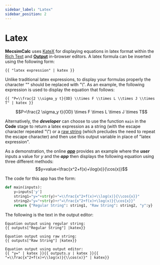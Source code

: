 ```yaml
---
sidebar_label: "Latex"
sidebar_position: 2
---
```


# Latex

**MecsimCalc** uses [KateX](https://katex.org/) for displaying equations in latex format within the [Rich Text](../Inputs/Input-Types.md) and [**Output**](Overview) in-browser editors. A latex formula can be inserted using the following form:

```
{{ "latex expression" | katex }}
```

Unlike traditional latex expressions, to display your formulas properly the character "\" should be replaced with "\\\". As an example, the following expression is used to display the equation that follows:

```
{{ "P=\\frac{2 \\sigma_y t}{OD} \\times F \\times L \\times J \\times T" | katex }}
```

$$P=\frac{2 \sigma_y t}{OD} \times F \times L \times J \times T$$

Alternatively, the _**developer**_ can choose to use the function `main` in the **Code** stage to return a latex expression as a string (with the escape character repeated "\\\") or a [raw string](https://www.journaldev.com/23598/python-raw-string) (which precludes the need to repeat the escape character) and then use this output variable in place of "latex expression".

As a demonstration, the online [_**app**_](https://mecsimcalc.com/app/8432496/displaying_katex_equations) provides an example where the _**user**_ inputs a value for $y$ and the _**app**_ then displays the following equation using three different methods:
$$y=value=\frac{x^2+f(x)+\log(x)}{\cos(x)}$$

The code for this app has the form:

```python
def main(inputs):
    y=inputs['y']
    string1="y="+str(y)+"=\\frac{x^2+f(x)+\\log(x)}{\\cos{x}}"
    string2="y="+str(y)+r"=\frac{x^2+f(x)+\log(x)}{\cos{x}}"
    return {"Regular String": string1, "Raw String": string2, "y":y}
```

The following is the text in the output editor:

```
Equation output using regular string:
{{ outputs["Regular String"] |katex}}

Equation output using raw string:
{{ outputs["Raw String"] |katex}}

Equation output using output editor:
{{ "y=" | katex }}{{ outputs.y | katex }}{{ "=\\frac{x^2+f(x)+\\log(x)}{\\cos(x)}" | katex}}
```
